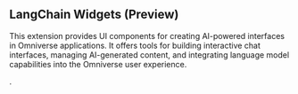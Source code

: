 ## LangChain Widgets (Preview)

This extension provides UI components for creating AI-powered interfaces in Omniverse applications.
It offers tools for building interactive chat interfaces, managing AI-generated content,
and integrating language model capabilities into the Omniverse user experience.

.